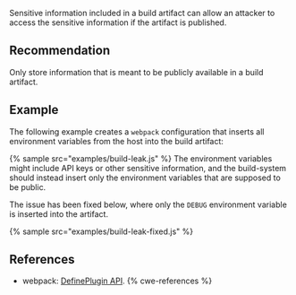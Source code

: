 Sensitive information included in a build artifact can allow an attacker to access the sensitive information if the artifact is published.


## Recommendation
Only store information that is meant to be publicly available in a build artifact.


## Example
The following example creates a `webpack` configuration that inserts all environment variables from the host into the build artifact:

{% sample src="examples/build-leak.js" %}
The environment variables might include API keys or other sensitive information, and the build-system should instead insert only the environment variables that are supposed to be public.

The issue has been fixed below, where only the `DEBUG` environment variable is inserted into the artifact.

{% sample src="examples/build-leak-fixed.js" %}

## References
* webpack: [DefinePlugin API](https://webpack.js.org/plugins/define-plugin/).
{% cwe-references %}
